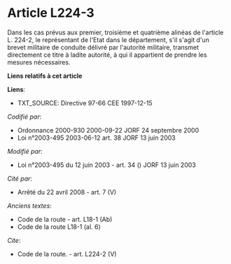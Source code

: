 # Article L224-3

Dans les cas prévus aux premier, troisième et quatrième alinéas de l'article L. 224-2, le représentant de l'Etat dans le
département, s'il s'agit d'un brevet militaire de conduite délivré par l'autorité militaire, transmet directement ce titre à
ladite autorité, à qui il appartient de prendre les mesures nécessaires.

**Liens relatifs à cet article**

**Liens**:

  - TXT_SOURCE: Directive 97-66 CEE 1997-12-15

_Codifié par_:

  - Ordonnance 2000-930 2000-09-22 JORF 24 septembre 2000
  - Loi n°2003-495 2003-06-12 art. 38 JORF 13 juin 2003

_Modifié par_:

  - Loi n°2003-495 du 12 juin 2003 - art. 34 () JORF 13 juin 2003

_Cité par_:

  - Arrêté du 22 avril 2008 - art. 7 (V)

_Anciens textes_:

  - Code de la route - art. L18-1 (Ab)
  - Code de la route L18-1 (al. 6)

_Cite_:

  - Code de la route. - art. L224-2 (V)
